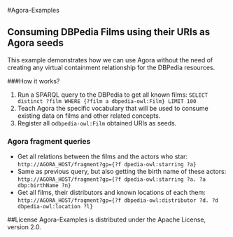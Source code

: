 #Agora-Examples
## Consuming DBPedia Films using their URIs as Agora seeds 

This example demonstrates how we can use Agora without the need of creating any virtual containment relationship for the DBPedia resources.

###How it works?
1. Run a SPARQL query to the DBPedia to get all known films:
  `SELECT distinct ?film WHERE {?film a dbpedia-owl:Film} LIMIT 100`
2. Teach Agora the specific vocabulary that will be used to consume existing data on films and other related concepts.
3. Register all o`dbpedia-owl:Film` obtained URIs as seeds.

### Agora fragment queries
* Get all relations between the films and the actors who star: `http://AGORA_HOST/fragment?gp={?f dpedia-owl:starring ?a}`
* Same as previous query, but also getting the birth name of these actors: `http://AGORA_HOST/fragment?gp={?f dpedia-owl:starring ?a. ?a dbp:birthName ?n}`
* Get all films, their distributors and known locations of each them: `http://AGORA_HOST/fragment?gp={?f dbpedia-owl:distributor ?d. ?d dbpedia-owl:location ?l}`

##License
Agora-Examples is distributed under the Apache License, version 2.0.


